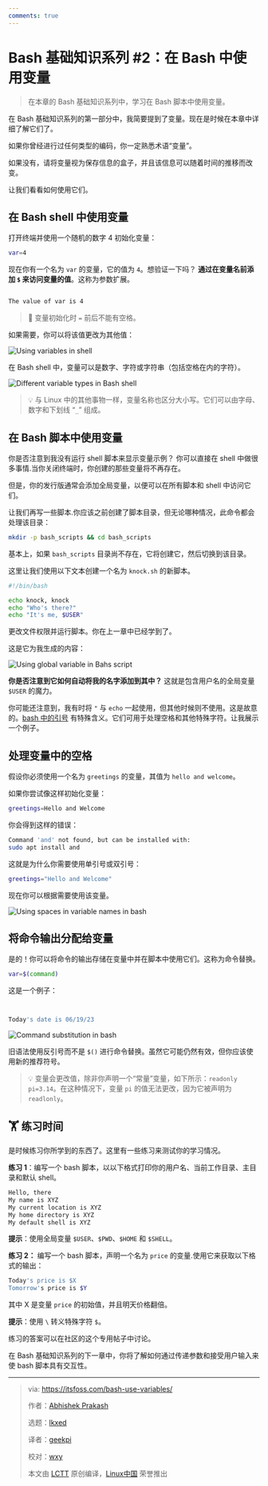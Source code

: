```yaml
---
comments: true
---
```


Bash 基础知识系列 #2：在 Bash 中使用变量
======

> 在本章的 Bash 基础知识系列中，学习在 Bash 脚本中使用变量。

在 Bash 基础知识系列的第一部分中，我简要提到了变量。现在是时候在本章中详细了解它们了。

如果你曾经进行过任何类型的编码，你一定熟悉术语“变量”。

如果没有，请将变量视为保存信息的盒子，并且该信息可以随着时间的推移而改变。

让我们看看如何使用它们。

## 在 Bash shell 中使用变量

打开终端并使用一个随机的数字 4 初始化变量：

```Bash
var=4
```

现在你有一个名为 `var` 的变量，它的值为 `4`。想验证一下吗？ **通过在变量名前添加 `$` 来访问变量的值**。这称为参数扩展。

```Bash

The value of var is 4
```

> 🚧 变量初始化时 `=` 前后不能有空格。

如果需要，你可以将该值更改为其他值：

![Using variables in shell](https://cdn.jsdelivr.net/gh/SDNURoboticsAILab/ImageBed@master/img/resources/bash/bashUsing-variables-in-shell.png)

在 Bash shell 中，变量可以是数字、字符或字符串（包括空格在内的字符）。

![Different variable types in Bash shell](https://cdn.jsdelivr.net/gh/SDNURoboticsAILab/ImageBed@master/img/resources/bash/bash-variables-types.png)

> 💡 与 Linux 中的其他事物一样，变量名称也区分大小写。它们可以由字母、数字和下划线 “`_`” 组成。


## 在 Bash 脚本中使用变量

你是否注意到我没有运行 shell 脚本来显示变量示例？ 你可以直接在 shell 中做很多事情.当你关闭终端时，你创建的那些变量将不再存在。

但是，你的发行版通常会添加全局变量，以便可以在所有脚本和 shell 中访问它们。

让我们再写一些脚本.你应该之前创建了脚本目录，但无论哪种情况，此命令都会处理该目录：

```Bash
mkdir -p bash_scripts && cd bash_scripts
```

基本上，如果 `bash_scripts` 目录尚不存在，它将创建它，然后切换到该目录。

这里让我们使用以下文本创建一个名为 `knock.sh` 的新脚本。

```Bash
#!/bin/bash

echo knock, knock
echo "Who's there?"
echo "It's me, $USER"
```

更改文件权限并运行脚本。你在上一章中已经学到了。

这是它为我生成的内容：

![Using global variable in Bahs script](https://cdn.jsdelivr.net/gh/SDNURoboticsAILab/ImageBed@master/img/resources/bash/using-global-variable-bash-script.png)

**你是否注意到它如何自动将我的名字添加到其中？** 这就是包含用户名的全局变量 `$USER` 的魔力。

你可能还注意到，我有时将 `"` 与 `echo` 一起使用，但其他时候则不使用。这是故意的。[bash 中的引号](https://linuxhandbook.com:443/quotes-in-bash/) 有特殊含义。它们可用于处理空格和其他特殊字符。让我展示一个例子。

## 处理变量中的空格

假设你必须使用一个名为 `greetings` 的变量，其值为 `hello and welcome`。

如果你尝试像这样初始化变量：

```Bash
greetings=Hello and Welcome
```

你会得到这样的错误：

```Bash
Command 'and' not found, but can be installed with:
sudo apt install and
```

这就是为什么你需要使用单引号或双引号：

```Bash
greetings="Hello and Welcome"
```

现在你可以根据需要使用该变量。

![Using spaces in variable names in bash](https://cdn.jsdelivr.net/gh/SDNURoboticsAILab/ImageBed@master/img/resources/bash/using-spaces-in-bash-variable.png)

## 将命令输出分配给变量

是的！你可以将命令的输出存储在变量中并在脚本中使用它们。这称为命令替换。

```Bash
var=$(command)
```

这是一个例子：

```Bash


Today's date is 06/19/23

```

![Command substitution in bash](https://cdn.jsdelivr.net/gh/SDNURoboticsAILab/ImageBed@master/img/resources/bash/command-substitue-bash-variable.png)

旧语法使用反引号而不是 `$()` 进行命令替换。虽然它可能仍然有效，但你应该使用新的推荐符号。

> 💡 变量会更改值，除非你声明一个“常量”变量，如下所示：`readonly pi=3.14`。在这种情况下，变量 `pi` 的值无法更改，因为它被声明为 `readlonly`。

## 🏋️ 练习时间

是时候练习你所学到的东西了。这里有一些练习来测试你的学习情况。

**练习 1**：编写一个 bash 脚本，以以下格式打印你的用户名、当前工作目录、主目录和默认 shell。

```Bash
Hello, there
My name is XYZ
My current location is XYZ
My home directory is XYZ
My default shell is XYZ
```

**提示**：使用全局变量 `$USER`、`$PWD`、`$HOME` 和 `$SHELL`。

**练习 2：** 编写一个 bash 脚本，声明一个名为 `price` 的变量.使用它来获取以下格式的输出：

```Bash
Today's price is $X
Tomorrow's price is $Y
```

其中 X 是变量 `price` 的初始值，并且明天价格翻倍。

**提示**：使用 `\` 转义特殊字符 `$`。

练习的答案可以在社区的这个专用帖子中讨论。

在 Bash 基础知识系列的下一章中，你将了解如何通过传递参数和接受用户输入来使 bash 脚本具有交互性。


--------------------------------------------------------------------------------
>
>via: https://itsfoss.com/bash-use-variables/
>
>作者：[Abhishek Prakash](https://itsfoss.com/author/abhishek/)
>
>选题：[lkxed](https://github.com/lkxed/)
>
>译者：[geekpi](https://github.com/geekpi)
>
>校对：[wxy](https://github.com/wxy)
>
>本文由 [LCTT](https://github.com/LCTT/TranslateProject) 原创编译，[Linux中国](https://linux.net.cn/) 荣誉推出